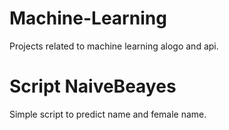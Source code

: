 # Machine-Learning
Projects related to machine learning alogo and api.

# Script NaiveBeayes

Simple script to predict name and female name. 
